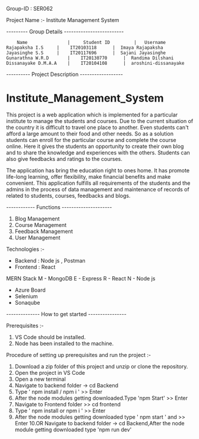 Group-ID : SER062

Project Name :- Institute Management System

--------- Group Details -------------------------

        Name	           |     Student ID         |   Username
    Rajapaksha I.S 	   |    IT20103118	    |  Imaya Rajapaksha 
    Jayasinghe S.S	   |    IT20117696	    |  Sajani Jayasinghe
    Gunarathna W.R.D	   |    IT20130770	    |  Randima Dilshani
    Dissanayake D.M.A.A    |    IT20104108	    |  aroshini-dissanayake 	
		
---------- Project Description ------------------

# Institute_Management_System

This project is a web application which is implemented for a particular institute to manage the students and courses. Due to the current situation of the country it is difficult to travel one place to another. Even students can't afford a large amount to their food and other needs. So as a solution students can enroll for the particular course and complete the course online. Here it gives the students an opportunity to create their own blog and to share the knowledge and experiences with the others. Students can also give feedbacks and ratings to the courses.

The application has bring the education right to ones home. It has promote life-long learning, offer flexibility, make financial benefits and make convenient. This application fulfills all requirements of the students and the admins in the process of data management and maintenance of records of related to students, courses, feedbacks and blogs.

------------   Functions    ---------------------
 
 1) Blog Management
 2) Course Management
 3) Feedback Management
 4) User Management

Technologies :-
  * Backend : Node js , Postman
  * Frontend : React

MERN Stack 
  M - MongoDB
  E - Express
  R - React
  N - Node js

  * Azure Board 
  * Selenium
  * Sonaqube

-------------- How to get started ----------------

Prerequisites :-
   1. VS Code should be installed.
   2. Node has been installed to the machine.

Procedure of setting up prerequisites and run the project :-
   1. Download a zip folder of this project and unzip or clone the repository.
   2. Open the project in VS Code 
   3. Open a new terminal
   4. Navigate to backend folder -> cd Backend
   5. Type ' npm install / npm i ' >> Enter
   6. After the node modules getting downloaded.Type 'npm Start' >> Enter
   7. Navigate to Frontend folder >> cd frontend
   8. Type ' npm install or npm i ' >> Enter
   9. After the node modules getting downloaded type ' npm start ' and >> Enter
   10.OR Navigate to backend folder -> cd Backend,After the node module getting downloaded type 'npm run dev'
  
